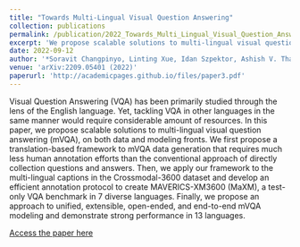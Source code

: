 ```yaml
---
title: "Towards Multi-Lingual Visual Question Answering"
collection: publications
permalink: /publication/2022_Towards_Multi_Lingual_Visual_Question_Answering
excerpt: 'We propose scalable solutions to multi-lingual visual question answering (mVQA), on both data and modeling fronts. We first propose a translation-based framework to mVQA data generation that requires much less human annotation efforts than the conventional approach of directly collection questions and answers.'
date: 2022-09-12
author: '*Soravit Changpinyo, Linting Xue, Idan Szpektor, Ashish V. Thapliyal, Julien Amelot, **Xi Chen**, Radu Soricut*' 
venue: 'arXiv:2209.05401 (2022)'
paperurl: 'http://academicpages.github.io/files/paper3.pdf'
---
```


Visual Question Answering (VQA) has been primarily studied through the lens of the English language. Yet, tackling VQA in other languages in the same manner would require considerable amount of resources. In this paper, we propose scalable solutions to multi-lingual visual question answering (mVQA), on both data and modeling fronts. We first propose a translation-based framework to mVQA data generation that requires much less human annotation efforts than the conventional approach of directly collection questions and answers. Then, we apply our framework to the multi-lingual captions in the Crossmodal-3600 dataset and develop an efficient annotation protocol to create MAVERICS-XM3600 (MaXM), a test-only VQA benchmark in 7 diverse languages. Finally, we propose an approach to unified, extensible, open-ended, and end-to-end mVQA modeling and demonstrate strong performance in 13 languages.

[Access the paper here](https://arxiv.org/abs/2209.05401)
